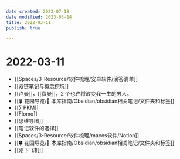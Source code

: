 ```yaml
---
date created: 2022-07-18
date modified: 2023-03-14
title: 2022-03-11
publish: true

---
```


# 2022-03-11

- [[Spaces/3-Resource/软件梳理/安卓软件/滴答清单]]
- [[双链笔记与概念挖坑]]
- [[卢曼]]，[[费曼]]，2 个也许将改变我一生的男人。
- [[🍀 花园导览/🧰 本库指南/Obsidian/obsidian相关笔记/文件夹和标签]]
- [[∑ PKM]]
- [[Flomo]]
- [[思维导图]]
- [[笔记软件的选择]]
- [[Spaces/3-Resource/软件梳理/macos软件/Notion]]
- [[🍀 花园导览/🧰 本库指南/Obsidian/obsidian相关笔记/文件夹和标签]]
- [[刚下飞机]]